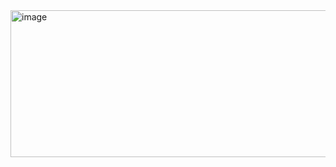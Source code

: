 <img width="546" height="235" alt="image" src="https://github.com/user-attachments/assets/2367704c-657c-4229-9fcb-eee4733102b5" />  



